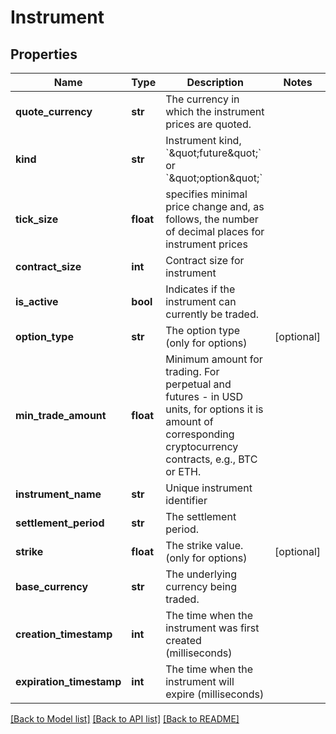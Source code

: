 # Instrument

## Properties
Name | Type | Description | Notes
------------ | ------------- | ------------- | -------------
**quote_currency** | **str** | The currency in which the instrument prices are quoted. | 
**kind** | **str** | Instrument kind, &#x60;\&quot;future\&quot;&#x60; or &#x60;\&quot;option\&quot;&#x60; | 
**tick_size** | **float** | specifies minimal price change and, as follows, the number of decimal places for instrument prices | 
**contract_size** | **int** | Contract size for instrument | 
**is_active** | **bool** | Indicates if the instrument can currently be traded. | 
**option_type** | **str** | The option type (only for options) | [optional] 
**min_trade_amount** | **float** | Minimum amount for trading. For perpetual and futures - in USD units, for options it is amount of corresponding cryptocurrency contracts, e.g., BTC or ETH. | 
**instrument_name** | **str** | Unique instrument identifier | 
**settlement_period** | **str** | The settlement period. | 
**strike** | **float** | The strike value. (only for options) | [optional] 
**base_currency** | **str** | The underlying currency being traded. | 
**creation_timestamp** | **int** | The time when the instrument was first created (milliseconds) | 
**expiration_timestamp** | **int** | The time when the instrument will expire (milliseconds) | 

[[Back to Model list]](../README.md#documentation-for-models) [[Back to API list]](../README.md#documentation-for-api-endpoints) [[Back to README]](../README.md)


